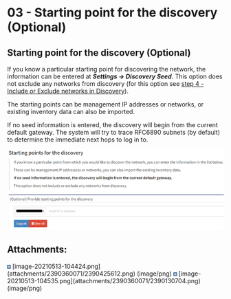 # 03 - Starting point for the discovery (Optional)

## Starting point for the discovery (Optional)

If you know a particular starting point for discovering the network, the
information can be entered at ***Settings → Discovery Seed***. This
option does not exclude any networks from discovery (for this option see
[step 4 - Include or Exclude networks in
Discovery](04_-_Include_or_Exclude_networks_in_Discovery)).

The starting points can be management IP addresses or networks, or
existing inventory data can also be imported.

If no seed information is entered, the discovery will begin from the
current default gateway. The system will try to trace RFC6890 subnets
(by default) to determine the immediate next hops to log in to.

<img src="attachments/2390360071/2390425612.png" class="image-center" loading="lazy" data-image-src="attachments/2390360071/2390425612.png" data-height="264" data-width="704" data-unresolved-comment-count="0" data-linked-resource-id="2390425612" data-linked-resource-version="1" data-linked-resource-type="attachment" data-linked-resource-default-alias="image-20210513-104424.png" data-base-url="https://ipfabric.atlassian.net/wiki" data-linked-resource-content-type="image/png" data-linked-resource-container-id="2390360071" data-linked-resource-container-version="6" data-media-id="d7ea75c2-a4ac-405c-acca-1f4a1efe6658" data-media-type="file" />

<div class="pageSectionHeader">

## Attachments:

</div>

<div class="greybox" align="left">

<img src="images/icons/bullet_blue.gif" width="8" height="8" />
[image-20210513-104424.png](attachments/2390360071/2390425612.png)
(image/png)  
<img src="images/icons/bullet_blue.gif" width="8" height="8" />
[image-20210513-104535.png](attachments/2390360071/2390130704.png)
(image/png)  

</div>
